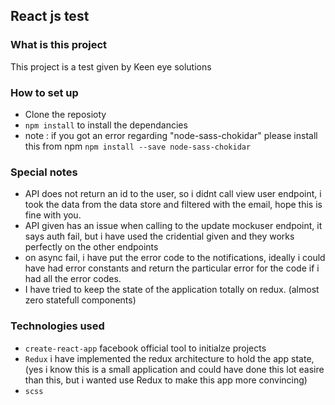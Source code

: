 ## React js test

### What is this project
This project is a test given by Keen eye solutions

### How to set up
- Clone the reposioty
- `npm install` to install the dependancies 
- note : if you got an error regarding "node-sass-chokidar" please install this from npm `npm install --save node-sass-chokidar`

### Special notes
- API does not return an id to the user, so i didnt call view user endpoint, i took the data from the data store and filtered with the email, hope this is fine with you. 
- API given has an issue when calling to the update mockuser endpoint, it says auth fail, but i have used the cridential given and they works perfectly on the other endpoints
- on async fail, i have put the error code to the notifications, ideally i could have had error constants and return the particular error for the code if i had all the error codes.
- I have tried to keep the state of the application totally on redux. (almost zero statefull components)

### Technologies used 
- `create-react-app` facebook official tool to initialze projects
- `Redux` i have implemented the redux architecture to hold the app state, (yes i know this is a small application and could have done this lot easire than this, but i wanted use Redux to make this app more convincing)
- `scss`

